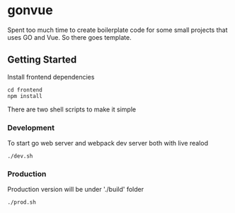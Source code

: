 # gonvue
Spent too much time to create boilerplate code for some small projects that uses GO and Vue.
So there goes template.

## Getting Started
Install frontend dependencies
```
cd frontend
npm install
```
There are two shell scripts to make it simple
### Development
To start go web server and webpack dev server both with live realod
```
./dev.sh
```
### Production
Production version will be under './build' folder
```
./prod.sh
```
